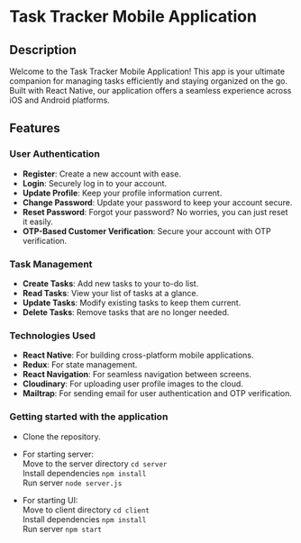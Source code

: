 # Task Tracker Mobile Application

## Description
Welcome to the Task Tracker Mobile Application! This app is your ultimate companion for managing tasks efficiently and staying organized on the go. Built with React Native, our application offers a seamless experience across iOS and Android platforms.

## Features
### User Authentication
* __Register__: Create a new account with ease.
* __Login__: Securely log in to your account.
* __Update Profile__: Keep your profile information current.
* __Change Password__: Update your password to keep your account secure.
* __Reset Password__: Forgot your password? No worries, you can just reset it easily.
* __OTP-Based Customer Verification__: Secure your account with OTP verification.

### Task Management
* __Create Tasks__: Add new tasks to your to-do list.
* __Read Tasks__: View your list of tasks at a glance.
* __Update Tasks__: Modify existing tasks to keep them current.
* __Delete Tasks__: Remove tasks that are no longer needed.

### Technologies Used
* __React Native__: For building cross-platform mobile applications.
* __Redux__: For state management.
* __React Navigation__: For seamless navigation between screens.
* __Cloudinary__: For uploading user profile images to the cloud.
* __Mailtrap__: For sending email for user authentication and OTP verification.

### Getting started with the application
* Clone the repository.
* For starting server:  
  Move to the server directory `cd server`  
  Install dependencies `npm install`  
  Run server `node server.js`
  
* For starting UI:  
  Move to client directory `cd client`  
  Install dependencies `npm install`  
  Run server `npm start`  
